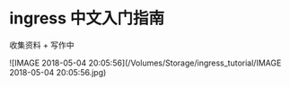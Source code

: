 # ingress 中文入门指南

收集资料 + 写作中





![IMAGE 2018-05-04 20:05:56](/Volumes/Storage/ingress_tutorial/IMAGE 2018-05-04 20:05:56.jpg)

